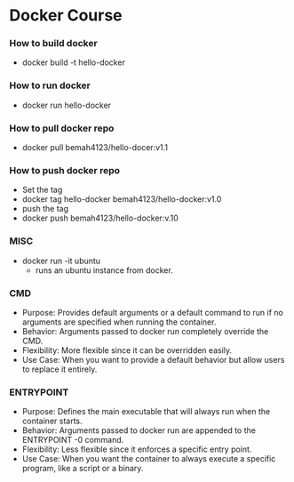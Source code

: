 # Docker Course

### How to build docker
 - docker build -t hello-docker


### How to run docker
- docker run hello-docker

### How to pull docker repo
- docker pull bemah4123/hello-docer:v1.1
  
### How to push docker repo
- Set the tag
- docker tag hello-docker bemah4123/hello-docker:v1.0
- push the tag
- docker push bemah4123/hello-docker:v.10


### MISC
- docker run -it ubuntu
    - runs an ubuntu instance from docker. 

### CMD 
- Purpose: Provides default arguments or a default command to run if no arguments are specified when running the container.
- Behavior: Arguments passed to docker run completely override the CMD.
- Flexibility: More flexible since it can be overridden easily.
- Use Case: When you want to provide a default behavior but allow users to replace it entirely.

### ENTRYPOINT
- Purpose: Defines the main executable that will always run when the container starts.
- Behavior: Arguments passed to docker run are appended to the ENTRYPOINT -0 command.
- Flexibility: Less flexible since it enforces a specific entry point.
- Use Case: When you want the container to always execute a specific program, like a script or a binary.
